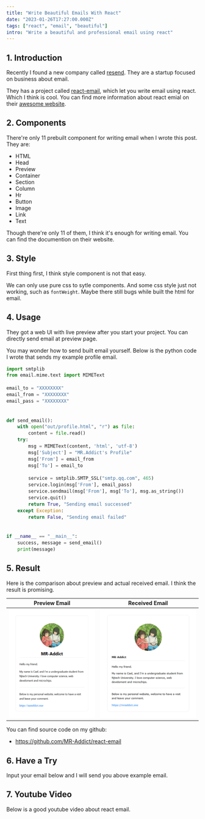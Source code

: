 ```yaml
---
title: "Write Beautiful Emails With React"
date: "2023-01-26T17:27:00.000Z"
tags: ["react", "email", "beautiful"]
intro: "Write a beautiful and professional email using react"
---
```


## 1. Introduction

Recently I found a new company called [resend](https://resend.com/). They are a startup focused on business about email.

They has a project called [react-email](https://react.email/), which let you write email using react. Which I think is cool. You can find more information about react emial on their [awesome website](https://react.email/).

## 2. Components

There're only 11 prebuilt component for writing email when I wrote this post. They are:

- HTML
- Head
- Preview
- Container
- Section
- Column
- Hr
- Button
- Image
- Link
- Text

Though there're only 11 of them, I think it's enough for writing email. You can find the documention on their website.

## 3. Style

First thing first, I think style component is not that easy.

We can only use pure css to sytle components. And some css style just not working, such as `fontWeight`. Maybe there still bugs while built the html for email.

## 4. Usage

They got a web UI with live preview after you start your project. You can directly send email at preview page.

You may wonder how to send built email yourself. Below is the python code I wrote that sends my example profile email.

```python:sendEmail.py
import smtplib
from email.mime.text import MIMEText

email_to = "XXXXXXXX"
email_from = "XXXXXXXX"
email_pass = "XXXXXXXX"


def send_email():
    with open("out/profile.html", "r") as file:
        content = file.read()
    try:
        msg = MIMEText(content, 'html', 'utf-8')
        msg['Subject'] = "MR.Addict's Profile"
        msg['From'] = email_from
        msg['To'] = email_to

        service = smtplib.SMTP_SSL("smtp.qq.com", 465)
        service.login(msg['From'], email_pass)
        service.sendmail(msg['From'], msg['To'], msg.as_string())
        service.quit()
        return True, "Sending email successed"
    except Exception:
        return False, "Sending email failed"


if __name__ == "__main__":
    success, message = send_email()
    print(message)
```

## 5. Result

Here is the comparison about preview and actual received email. I think the result is promising.

|                                  Preview Email                                   |                                 Received Email                                 |
| :------------------------------------------------------------------------------: | :----------------------------------------------------------------------------: |
| ![Preview](https://github.com/MR-Addict/react-email/raw/main/images/preview.png) | ![Actual](https://github.com/MR-Addict/react-email/raw/main/images/actual.png) |

You can find source code on my github:

- https://github.com/MR-Addict/react-email

## 6. Have a Try

Input your email below and I will send you above example email.

<SendProfileEmail />

## 7. Youtube Video

Below is a good youtube video about react email.

<Youtube id="MdO1AKVTkLI" />